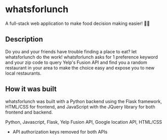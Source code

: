 # whatsforlunch

A full-stack web application to make food decision making easier! 🥗💭

## Description
Do you and your friends have trouble finding a place to eat? let whatsforlunch do the work! whatsforlunch asks for 1 preference keyword and your zip code to query Yelp's Fusion API and find you a random restaurant in your area to make the choice easy and expose you to new local restaurants.

## How it was built
whatsforlunch was built with a Python backend using the Flask framework, HTML/CSS for frontend, and JavaScript with the JQuery library for both frontend and backend. 

Python, Javascript, Flask, Yelp Fusion API, Google location API, HTML/CSS
* API authorization keys removed for both APIs 
